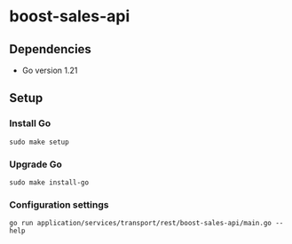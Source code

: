 # boost-sales-api 

## Dependencies

- Go version 1.21

## Setup

### Install Go
`sudo make setup`

### Upgrade Go
`sudo make install-go`

### Configuration settings
`go run application/services/transport/rest/boost-sales-api/main.go --help`
